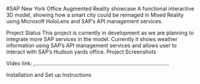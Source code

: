 #SAP New York Office Augmented Reality showcase
A functional interactive 3D model, showing how a smart city could be reimaged in Mixed Reality using Microsoft HoloLens and SAP’s API management services. 

Project Status
This project is currently in development as we are planning to integrate more SAP services in the model. Currently it shows weather information using SAP’s API management services and allows user to interact with SAP’s Hudson yards office.
Project Screenshots

 

Video link: ,……………………………………………………………………………..

Installation and Set up Instructions
